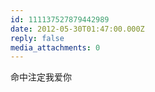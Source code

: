 ```yaml
---
id: 111137527879442989
date: 2012-05-30T01:47:00.000Z
reply: false
media_attachments: 0
---
```


命中注定我爱你 ​​​​


